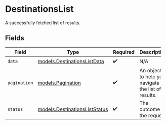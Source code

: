 # DestinationsList

A successfully fetched list of results.


## Fields

| Field                                                                          | Type                                                                           | Required                                                                       | Description                                                                    | Example                                                                        |
| ------------------------------------------------------------------------------ | ------------------------------------------------------------------------------ | ------------------------------------------------------------------------------ | ------------------------------------------------------------------------------ | ------------------------------------------------------------------------------ |
| `data`                                                                         | [models.DestinationsListData](../../models/shared/destinationslistdata.md)     | :heavy_check_mark:                                                             | N/A                                                                            |                                                                                |
| `pagination`                                                                   | [models.Pagination](../../models/shared/pagination.md)                         | :heavy_check_mark:                                                             | An object to help you navigate the list of results.                            |                                                                                |
| `status`                                                                       | [models.DestinationsListStatus](../../models/shared/destinationsliststatus.md) | :heavy_check_mark:                                                             | The outcome of the request                                                     | success                                                                        |
